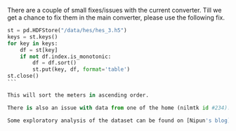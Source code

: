 There are a couple of small fixes/issues with the current converter. Till we get a chance to fix them in the main converter, please use the following fix.

````python
st = pd.HDFStore("/data/hes/hes_3.h5")
keys = st.keys()
for key in keys:
    df = st[key]
    if not df.index.is_monotonic:
        df = df.sort()
        st.put(key, df, format='table')
st.close()
```

This will sort the meters in ascending order.

There is also an issue with data from one of the home (nilmtk id #234). For now, the quick fix would be to ignore this home in the analysis.

Some exploratory analysis of the dataset can be found on [Nipun's blog](http://nipunbatra.github.io/2016/01/nilmtk-hes/)
